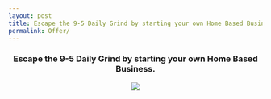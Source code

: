 ```yaml
---
layout: post
title: Escape the 9-5 Daily Grind by starting your own Home Based Business.
permalink: Offer/
---
```


<div class="jumbotron"><center>
 <h3>Escape the 9-5 Daily Grind by starting your own Home Based Business.</h3>
  <a href='http://trkur.com/204173/15813?&i=121260'><img src='http://pixxur.com/204173/121260-720x300.jpg' /></a>
</center>
</div>
